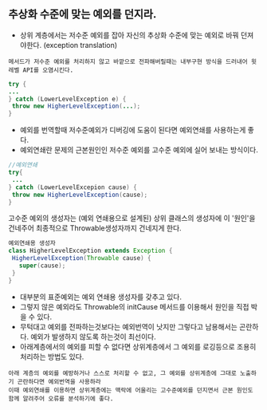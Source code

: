 ## 추상화 수준에 맞는 예외를 던지라.
   - 상위 계층에서는 저수준 예외를 잡아 자신의 추상화 수준에 맞는 예외로 바꿔 던져야한다. (exception translation)
   ```
   메서드가 저수준 예외를 처리하지 않고 바깥으로 전파해버릴때는 내부구현 방식을 드러내어 윗 레벨 API를 오염시킨다.
   ```
   ```java
   try {
   ...
   } catch (LowerLevelException e) {
    throw new HigherLevelException(...);
   }
   ```
   
   - 예외를 번역할때 저수준예외가 디버깅에 도움이 된다면 예외연쇄를 사용하는게 좋다.
   - 예외연쇄란 문제의 근본원인인 저수준 예외를 고수준 예외에 실어 보내는 방식이다.
   ```java
   //예외연쇄
   try{
    ...
   } catch (LowerLevelExcepion cause) {
    throw new HigherLevelException(cause);
   }
   ```
   고수준 예외의 생성자는 (예외 연쇄용으로 설계된) 상위 클래스의 생성자에 이 '원인'을 건네주어 최종적으로 Throwable생성자까지 건네지게 한다.
   ```java
   예외연쇄용 생성자
   class HigherLevelException extends Exception {
    HigherLevelException(Throwable cause) {
      super(cause);
    }
  }
  ```
  - 대부분의 표준예외는 예외 연쇄용 생성자를 갖추고 있다.
  - 그렇지 않은 예외라도 Throwable의 initCause 메서드를 이용해서 원인을 직접 박을 수 있다.
  - 무턱대고 예외를 전파하는것보다는 예외번역이 낫지만 그렇다고 남용해서는 곤란하다. 예외가 발생하지 않도록 하는것이 최선이다.
  - 아래계층에서의 예외를 피할 수 없다면 상위계층에서 그 예외를 로깅등으로 조용히 처리하는 방법도 있다.
  ```
  아래 계층의 예외를 예방하거나 스스로 처리할 수 없고, 그 예외를 상위계층에 그대로 노출하기 곤란하다면 예외번역을 사용하라
  이때 예외연쇄를 이용하면 상위계층에는 맥락에 어울리는 고수준예외를 던지면서 근본 원인도 함께 알려주어 오류를 분석하기에 좋다.
  ```
